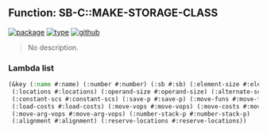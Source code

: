 ## Function: SB-C::MAKE-STORAGE-CLASS
[![package](https://img.shields.io/badge/Package-SB--C-5f9ea0.svg?style=social&colorA=999999)](../) [![type](https://img.shields.io/badge/Type-Function-5f9ea0.svg?style=social&colorA=999999)](../#function) [![github](https://img.shields.io/badge/GitHub-View_the_source-5f9ea0.svg?style=social&colorA=999999&logo=github)](https://github.com/sbcl/sbcl/blob/master/src/compiler/vop.lisp/) 

> No description.

### Lambda list
```cl
(&key (:name #:name) (:number #:number) (:sb #:sb) (:element-size #:element-size)
 (:locations #:locations) (:operand-size #:operand-size) (:alternate-scs #:alternate-scs)
 (:constant-scs #:constant-scs) (:save-p #:save-p) (:move-funs #:move-funs)
 (:load-costs #:load-costs) (:move-vops #:move-vops) (:move-costs #:move-costs)
 (:move-arg-vops #:move-arg-vops) (:number-stack-p #:number-stack-p)
 (:alignment #:alignment) (:reserve-locations #:reserve-locations))
```
